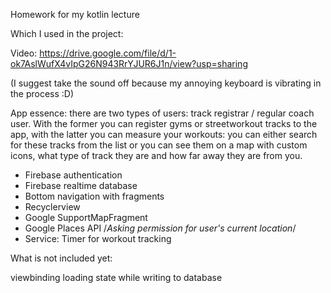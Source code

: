 Homework for my kotlin lecture

Which I used in the project:


Video: https://drive.google.com/file/d/1-ok7AslWufX4vIpG26N943RrYJUR6J1n/view?usp=sharing

(I suggest take the sound off because my annoying keyboard is vibrating in the process :D)



App essence: there are two types of users: track registrar / regular coach user. With the former you can register gyms or streetworkout tracks to the app, with the latter you can measure your workouts: you can either search for these tracks from the list or you can see them on a map with custom icons, what type of track they are and how far away they are from you.



- Firebase authentication
- Firebase realtime database
- Bottom navigation with fragments
- Recyclerview
- Google SupportMapFragment
- Google Places API
/*Asking permission for user's current location*/
- Service: Timer for workout tracking



What is not included yet:

viewbinding
loading state while writing to database
